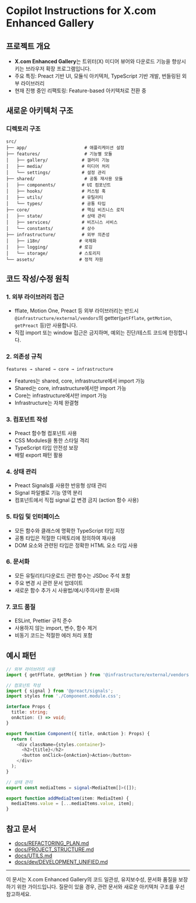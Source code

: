 # Copilot Instructions for X.com Enhanced Gallery

## 프로젝트 개요

- **X.com Enhanced Gallery**는 트위터(X) 미디어 뷰어와 다운로드 기능을
  향상시키는 브라우저 확장 프로그램입니다.
- 주요 특징: Preact 기반 UI, 모듈식 아키텍처, TypeScript 기반 개발, 번들링된
  외부 라이브러리
- 현재 진행 중인 리팩토링: Feature-based 아키텍처로 전환 중

## 새로운 아키텍처 구조

### 디렉토리 구조

```
src/
├── app/                      # 애플리케이션 설정
├── features/                 # 기능별 모듈
│   ├── gallery/             # 갤러리 기능
│   ├── media/               # 미디어 처리
│   └── settings/            # 설정 관리
├── shared/                   # 공통 재사용 모듈
│   ├── components/          # UI 컴포넌트
│   ├── hooks/               # 커스텀 훅
│   ├── utils/               # 유틸리티
│   └── types/               # 공통 타입
├── core/                    # 핵심 비즈니스 로직
│   ├── state/               # 상태 관리
│   ├── services/            # 비즈니스 서비스
│   └── constants/           # 상수
├── infrastructure/          # 외부 의존성
│   ├── i18n/               # 국제화
│   ├── logging/            # 로깅
│   └── storage/            # 스토리지
└── assets/                 # 정적 자원
```

## 코드 작성/수정 원칙

### 1. 외부 라이브러리 접근

- fflate, Motion One, Preact 등 외부 라이브러리는 반드시
  `@infrastructure/external/vendors`의 getter(`getFflate`, `getMotion`,
  `getPreact` 등)만 사용합니다.
- 직접 import 또는 window 접근은 금지하며, 예외는 진단/테스트 코드에 한정합니다.

### 2. 의존성 규칙

```
features → shared → core → infrastructure
```

- Features는 shared, core, infrastructure에서 import 가능
- Shared는 core, infrastructure에서만 import 가능
- Core는 infrastructure에서만 import 가능
- Infrastructure는 자체 완결형

### 3. 컴포넌트 작성

- Preact 함수형 컴포넌트 사용
- CSS Modules을 통한 스타일 격리
- TypeScript 타입 안전성 보장
- 배럴 export 패턴 활용

### 4. 상태 관리

- Preact Signals를 사용한 반응형 상태 관리
- Signal 파일별로 기능 영역 분리
- 컴포넌트에서 직접 signal 값 변경 금지 (action 함수 사용)

### 5. 타입 및 인터페이스

- 모든 함수와 클래스에 명확한 TypeScript 타입 지정
- 공통 타입은 적절한 디렉토리에 정의하여 재사용
- DOM 요소와 관련된 타입은 정확한 HTML 요소 타입 사용

### 6. 문서화

- 모든 유틸리티/다운로드 관련 함수는 JSDoc 주석 포함
- 주요 변경 시 관련 문서 업데이트
- 새로운 함수 추가 시 사용법/예시/주의사항 문서화

### 7. 코드 품질

- ESLint, Prettier 규칙 준수
- 사용하지 않는 import, 변수, 함수 제거
- 비동기 코드는 적절한 에러 처리 포함

## 예시 패턴

```typescript
// 외부 라이브러리 사용
import { getFflate, getMotion } from '@infrastructure/external/vendors';

// 컴포넌트 작성
import { signal } from '@preact/signals';
import styles from './Component.module.css';

interface Props {
  title: string;
  onAction: () => void;
}

export function Component({ title, onAction }: Props) {
  return (
    <div className={styles.container}>
      <h2>{title}</h2>
      <button onClick={onAction}>Action</button>
    </div>
  );
}

// 상태 관리
export const mediaItems = signal<MediaItem[]>([]);

export function addMediaItem(item: MediaItem) {
  mediaItems.value = [...mediaItems.value, item];
}
```

## 참고 문서

- [docs/REFACTORING_PLAN.md](../docs/REFACTORING_PLAN.md)
- [docs/PROJECT_STRUCTURE.md](../docs/PROJECT_STRUCTURE.md)
- [docs/UTILS.md](../docs/UTILS.md)
- [docs/dev/DEVELOPMENT_UNIFIED.md](../docs/dev/DEVELOPMENT_UNIFIED.md)

---

이 문서는 X.com Enhanced Gallery의 코드 일관성, 유지보수성, 문서화 품질을
보장하기 위한 가이드입니다. 질문이 있을 경우, 관련 문서와 새로운 아키텍처 구조를
우선 참고하세요.

